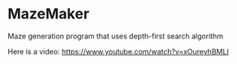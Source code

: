 # MazeMaker
Maze generation program that uses depth-first search algorithm

Here is a video:
https://www.youtube.com/watch?v=xOureyhBMLI
